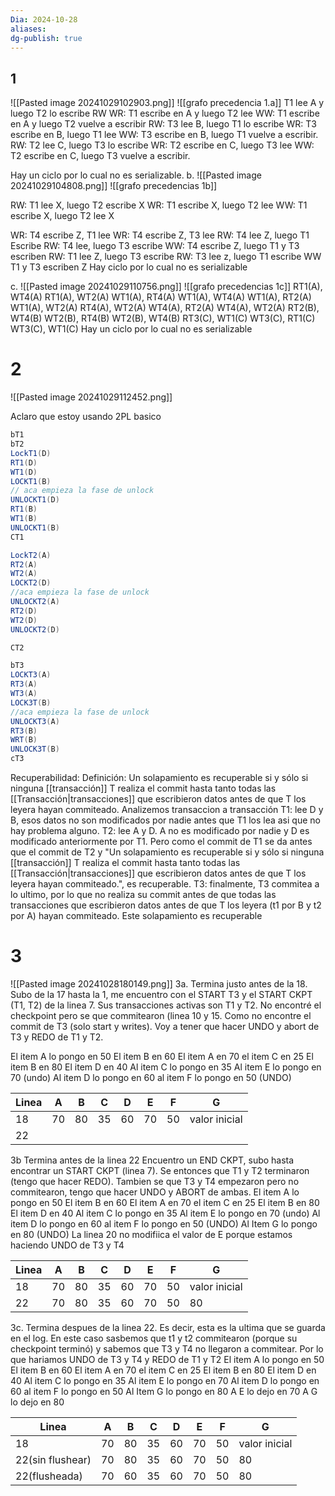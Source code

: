 ```yaml
---
Dia: 2024-10-28
aliases: 
dg-publish: true
---
```


## 1
![[Pasted image 20241029102903.png]]
![[grafo precedencia 1.a]]
T1 lee A y luego T2 lo escribe RW
WR: T1 escribe en A y luego T2 lee
WW: T1 escribe en A y luego T2 vuelve a escribir 
RW: T3 lee B, luego T1 lo escribe 
WR: T3 escribe en B, luego T1 lee
WW: T3 escribe en B, luego T1 vuelve a escribir.
RW: T2 lee C, luego T3 lo escribe 
WR: T2 escribe en C, luego T3 lee
WW: T2 escribe en C, luego T3 vuelve a escribir.

Hay un ciclo por lo cual no es serializable. 
b.
![[Pasted image 20241029104808.png]]
![[grafo precedencias 1b]]

RW: T1 lee X, luego T2 escribe X
WR: T1 escribe X, luego T2 lee
WW: T1 escribe X, luego T2 lee X

WR: T4 escribe Z, T1 lee
WR: T4 escribe Z, T3 lee 
RW: T4 lee Z, luego T1 Escribe
RW: T4 lee, luego T3 escribe
WW: T4 escribe Z, luego T1 y T3 escriben 
RW: T1 lee Z, luego T3 escribe
RW: T3 lee z, luego T1 escribe 
WW T1 y T3 escriben Z
Hay ciclo por lo cual no es serializable

c.
![[Pasted image 20241029110756.png]]
![[grafo precedencias 1c]]
RT1(A), WT4(A)
RT1(A), WT2(A)
WT1(A), RT4(A) 
WT1(A), WT4(A) 
WT1(A), RT2(A) 
WT1(A), WT2(A) 
RT4(A), WT2(A) 
WT4(A), RT2(A) 
WT4(A), WT2(A) 
RT2(B), WT4(B)
WT2(B), RT4(B)
WT2(B), WT4(B) 
RT3(C), WT1(C) 
WT3(C), RT1(C) 
WT3(C), WT1(C)
Hay un ciclo por lo cual no es serializable

# 2
![[Pasted image 20241029112452.png]]

Aclaro que estoy usando 2PL basico
```java
bT1
bT2
LockT1(D)
RT1(D)
WT1(D)
LOCKT1(B)
// aca empieza la fase de unlock
UNLOCKT1(D)
RT1(B)
WT1(B)
UNLOCKT1(B)
CT1

LockT2(A)
RT2(A)
WT2(A)
LOCKT2(D)
//aca empieza la fase de unlock
UNLOCKT2(A)
RT2(D)
WT2(D)
UNLOCKT2(D)

CT2

bT3
LOCKT3(A)
RT3(A)
WT3(A)
LOCK3T(B)
//aca empieza la fase de unlock
UNLOCKT3(A)
RT3(B)
WRT(B)
UNLOCK3T(B)
cT3
```
Recuperabilidad: 
Definición: Un solapamiento es recuperable si y sólo si ninguna [[transacción]] T realiza el commit hasta tanto todas las [[Transacción|transacciones]] que escribieron datos antes de que T los leyera hayan commiteado.
Analizemos transaccion a transacción 
T1: lee D y B, esos datos no son modificados por nadie antes que T1 los lea asi que no hay problema alguno. 
T2: lee A y D. A no es modificado por nadie y D es modificado anteriormente por T1. Pero como el commit de T1 se da antes que el commit de T2 y "Un solapamiento es recuperable si y sólo si ninguna [[transacción]] T realiza el commit hasta tanto todas las [[Transacción|transacciones]] que escribieron datos antes de que T los leyera hayan commiteado.", es recuperable.
T3: finalmente, T3 commitea a lo ultimo, por lo que no realiza su commit antes de que todas las transacciones que escribieron datos antes de que T los leyera (t1 por B y t2 por A) hayan commiteado.
Este solapamiento es recuperable
# 3

![[Pasted image 20241028180149.png]]
3a. Termina justo antes de la 18. Subo de la 17 hasta la 1, me encuentro con el START T3 y el START CKPT (T1, T2) de la linea 7. Sus transacciones activas son T1 y T2. No encontré el checkpoint pero se que commitearon (linea 10 y 15. Como no encontre el commit de T3 (solo start y writes). Voy a tener que hacer UNDO y abort de T3 y REDO de T1 y T2.

El item A lo pongo en 50
El item B en 60
El item A en 70
el item C en 25
El item B en 80
El item D en 40
Al item C lo pongo en 35
Al item E lo pongo en 70 (undo)
Al item D lo pongo en 60 
al item F lo pongo en 50 (UNDO)

| Linea | A   | B   | C   | D   | E   | F   | G             |
| ----- | --- | --- | --- | --- | --- | --- | ------------- |
| 18    | 70  | 80  | 35  | 60  | 70  | 50  | valor inicial |
| 22    |     |     |     |     |     |     |               |


3b Termina antes de la linea 22
Encuentro un END CKPT, subo hasta encontrar un START CKPT (linea 7). Se entonces que T1 y T2 terminaron (tengo que hacer REDO). Tambien se que T3 y T4 empezaron pero no commitearon, tengo que hacer UNDO y ABORT de ambas. 
El item A lo pongo en 50
El item B en 60
El item A en 70
el item C en 25
El item B en 80
El item D en 40
Al item C lo pongo en 35
Al item E lo pongo en 70 (undo)
Al item D lo pongo en 60 
al item F lo pongo en 50 (UNDO)
Al Item G lo pongo en 80 (UNDO)
La linea 20 no modifiica el valor de E porque estamos haciendo UNDO de T3 y T4

| Linea | A   | B   | C   | D   | E   | F   | G             |
| ----- | --- | --- | --- | --- | --- | --- | ------------- |
| 18    | 70  | 80  | 35  | 60  | 70  | 50  | valor inicial |
| 22    | 70  | 80  | 35  | 60  | 70  | 50  | 80            |

3c. Termina despues de la linea 22.  Es decir, esta es la ultima que se guarda en el log. En este caso sasbemos que t1 y t2 commitearon (porque su checkpoint terminó) y sabemos que T3 y T4 no llegaron a commitear. Por lo que hariamos UNDO de T3 y T4 y REDO de T1 y T2
El item A lo pongo en 50
El item B en 60
El item A en 70
el item C en 25
El item B en 80
El item D en 40
Al item C lo pongo en 35
Al item E lo pongo en 70
Al item D lo pongo en 60 
al item F lo pongo en 50
Al Item G lo pongo en 80
A E lo dejo en 70 
A G lo dejo en 80

| Linea            | A   | B   | C   | D   | E   | F   | G             |
| ---------------- | --- | --- | --- | --- | --- | --- | ------------- |
| 18               | 70  | 80  | 35  | 60  | 70  | 50  | valor inicial |
| 22(sin flushear) | 70  | 80  | 35  | 60  | 70  | 50  | 80            |
| 22(flusheada)    | 70  | 60  | 35  | 60  | 70  | 50  | 80            |
